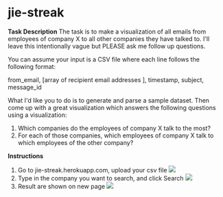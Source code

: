 jie-streak
==========

**Task Description**
The task is to make a visualization of all emails from employees of company X to all other companies they have talked to. I'll leave this intentionally vague but PLEASE ask me follow up questions. 

You can assume your input is a CSV file where each line follows the following format:

from_email, [array of recipient email addresses ], timestamp, subject, message_id

What I'd like you to do is to generate and parse a sample dataset. Then come up with a great visualization which answers the following questions using a visualization:

1) Which companies do the employees of company X talk to the most?
2) For each of those companies, which employees of company X talk to which employees of the other company?

**Instructions**
1) Go to jie-streak.herokuapp.com, upload your csv file
![](http://www.clipular.com/c/4930085586993152.png?k=RyODZKOxqHMJpFDXtVd_3E3NXNQ)
2) Type in the company you want to search, and click Search
![](http://www.clipular.com/c/5778886820364288.png?k=5hJBZBp11g1mE7hnfMI0tkQFESU)
3) Result are shown on new page
![](http://www.clipular.com/c/4930085586993152.png?k=RyODZKOxqHMJpFDXtVd_3E3NXNQ)
